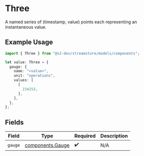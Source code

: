 # Three

A named series of (timestamp, value) points each representing an instantaneous value.

## Example Usage

```typescript
import { Three } from "@s2-dev/streamstore/models/components";

let value: Three = {
  gauge: {
    name: "<value>",
    unit: "operations",
    values: [
      [
        234253,
      ],
    ],
  },
};
```

## Fields

| Field                                                | Type                                                 | Required                                             | Description                                          |
| ---------------------------------------------------- | ---------------------------------------------------- | ---------------------------------------------------- | ---------------------------------------------------- |
| `gauge`                                              | [components.Gauge](../../models/components/gauge.md) | :heavy_check_mark:                                   | N/A                                                  |